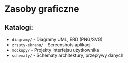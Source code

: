 # Zasoby graficzne

## Katalogi:

- `diagramy/` - Diagramy UML, ERD (PNG/SVG)
- `zrzuty-ekranu/` - Screenshots aplikacji
- `mockupy/` - Projekty interfejsu użytkownika
- `schematy/` - Schematy architektury, przepływy danych